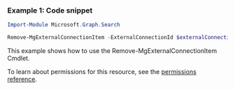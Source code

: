 ### Example 1: Code snippet

```powershellImport-Module Microsoft.Graph.Search

Remove-MgExternalConnectionItem -ExternalConnectionId $externalConnectionId -ExternalItemId $externalItemId
```
This example shows how to use the Remove-MgExternalConnectionItem Cmdlet.
To learn about permissions for this resource, see the [permissions reference](/graph/permissions-reference).

